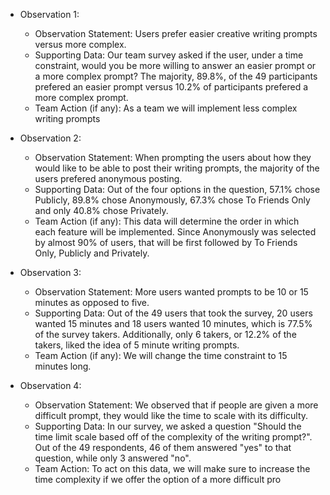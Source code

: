 - Observation 1:
  - Observation Statement: Users prefer easier creative writing prompts versus more complex.
  - Supporting Data: Our team survey asked if the user, under a time constraint, would you be more willing to answer an easier prompt or a more complex prompt? The majority, 89.8%, of the 49 participants prefered an easier prompt versus 10.2% of participants prefered a more complex prompt.
  - Team Action (if any): As a team we will implement less complex writing prompts 

- Observation 2:
  - Observation Statement: When prompting the users about how they would like to be able to post their writing prompts, the majority of the users prefered anonymous posting.
  - Supporting Data: Out of the four options in the question, 57.1% chose Publicly, 89.8% chose Anonymously, 67.3% chose To Friends Only and only 40.8% chose Privately.
  - Team Action (if any): This data will determine the order in which each feature will be implemented. Since Anonymously was selected by almost 90% of users, that will be first followed by To Friends Only, Publicly and Privately.

- Observation 3:
  - Observation Statement: More users wanted prompts to be 10 or 15 minutes as opposed to five.
  - Supporting Data: Out of the 49 users that took the survey, 20 users wanted 15 minutes and 18 users wanted 10 minutes, which is 77.5% of the survey takers. Additionally, only 6 takers, or 12.2% of the takers, liked the idea of 5 minute writing prompts. 
  - Team Action (if any): We will change the time constraint to 15 minutes long. 
 
- Observation 4:
  - Observation Statement: We observed that if people are given a more difficult prompt, they would like the time to scale with its difficulty.
  - Supporting Data: In our survey, we asked a question "Should the time limit scale based off of the complexity of the writing prompt?". Out of the 49 respondents, 46 of them answered "yes" to that question, while only 3 answered "no".
  - Team Action: To act on this data, we will make sure to increase the time complexity if we offer the option of a more difficult pro